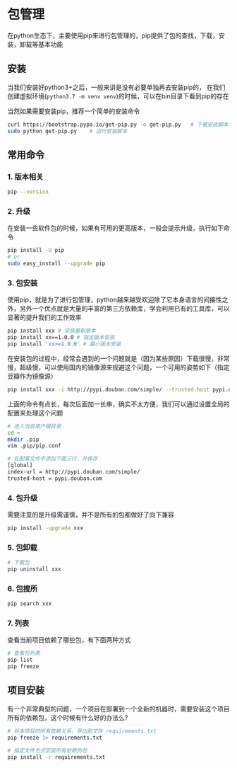 # 包管理

在python生态下，主要使用pip来进行包管理的，pip提供了包的查找，下载，安装，卸载等基本功能

## 安装

当我们安装好python3+之后，一般来讲是没有必要单独再去安装pip的， 在我们创建虚拟环境(`python3.7 -m venv venv`)的时候，可以在bin目录下看到pip的存在

当然如果需要安装pip，推荐一个简单的安装命令

```bash
curl https://bootstrap.pypa.io/get-pip.py -o get-pip.py   # 下载安装脚本
sudo python get-pip.py    # 运行安装脚本
```

## 常用命令

### 1. 版本相关

```bash
pip --version
```

### 2. 升级

在安装一些软件包的时候，如果有可用的更高版本，一般会提示升级，执行如下命令

```bash
pip install -U pip
# or 
sudo easy_install --upgrade pip
```

### 3. 包安装

使用pip，就是为了进行包管理，python越来越受欢迎除了它本身语言的间接性之外，另外一个优点就是大量的丰富的第三方依赖库，学会利用已有的工具库，可以显著的提升我们的工作效率

```bash
pip install xxx # 安装最新版本
pip install xx==1.0.0 # 指定版本安装
pip install 'xx>=1.0.0' # 最小版本安装
```

在安装包的过程中，经常会遇到的一个问题就是（因为某些原因）下载很慢，非常慢，超级慢，可以使用国内的镜像源来规避这个问题，一个可用的姿势如下（指定豆瓣作为镜像源）

```bash
pip install xxx -i http://pypi.douban.com/simple/ --trusted-host pypi.douban.com
```

上面的命令有点长，每次后面加一长串，确实不太方便，我们可以通过设置全局的配置来处理这个问题

```bash
# 进入当前用户根目录
cd ~
mkdir .pip
vim .pip/pip.conf

# 在配置文件中添加下面三行，并保存
[global]
index-url = http://pypi.douban.com/simple/
trusted-host = pypi.douban.com
```

### 4. 包升级

需要注意的是升级需谨慎，并不是所有的包都做好了向下兼容

```bash
pip install -upgrade xxx
```

### 5. 包卸载

```bash
# 下载包
pip uninstall xxx
```
### 6. 包搜所

```bash
pip search xxx
```

### 7. 列表

查看当前项目依赖了哪些包，有下面两种方式

```bash
# 查看包列表
pip list
pip freeze
```

## 项目安装

有一个非常典型的问题，一个项目在部署到一个全新的机器时，需要安装这个项目所有的依赖包，这个时候有什么好的办法么?

```bash
# 将本项目的所有依赖关系，导出到文件 requirements.txt
pip freeze 1> requirements.txt

# 指定文件方式安装所有依赖的包
pip install -r requirements.txt
```





